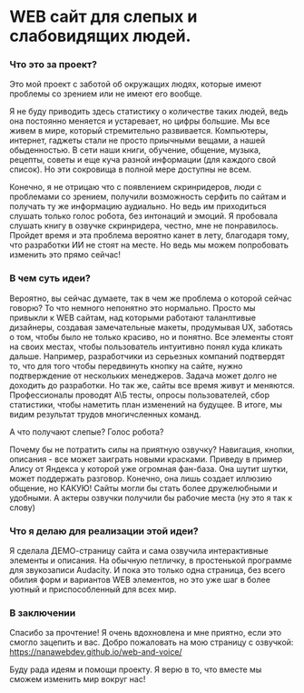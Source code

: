 # WEB сайт для слепых и слабовидящих людей.
### Что это за проект?
 Это мой проект с заботой об окружащих людях, которые имеют проблемы со зрением или не имеют его вообще. 
 
 Я не буду приводить здесь статистику о количестве таких людей, ведь она постоянно меняется и устаревает, но цифры большие.
 Мы все живем в мире, который стремительно развивается. Компьютеры, интернет, гаджеты стали не просто приычными вещами, а нашей обыденностью. В сети наши книги, обучение, общение, музыка, рецепты, советы и еще куча разной информации (для каждого свой список). Но эти сокровища в полной мере доступны не всем. 
 
 Конечно, я не отрицаю что с появлением скринридеров, люди с проблемами со зрением, получили возможность серфить по сайтам и получать ту же информацию аудиально. Но ведь им приходиться слушать только голос робота, без интонаций и эмоций. Я пробовала слушать книгу в озвучке скринридера, честно, мне не понравилось. Пройдет время и эта проблема вероятно канет в лету, благодаря тому, что разработки ИИ не стоят на месте. Но ведь мы можем попробовать изменить это прямо сейчас!
 
### В чем суть идеи?

 Вероятно, вы сейчас думаете, так в чем же проблема о которой  сейчас говорю? То что немного непонятно это нормально. Просто мы привыкли к WEB сайтам, над которыми работают таланлтивые дизайнеры, создавая замечательные макеты, продумывая UX, заботясь о том, чтобы было не только красиво, но и понятно. 
 Все элементы стоят на своих местах, чтобы пользователь интуитивно понял куда кликать дальше. Например, разработчики из серьезных компаний подтвердят то, что для того чтобы передвинуть кнопку на сайте, нужно подтверждение от нескольких менеджеров. Задача может долго не доходить до разработки. 
 Но так же, сайты все время живут и меняются. Профессионалы проводят А\Б тесты, опросы пользователей, сбор статистики, чтобы наметить план изменений на будущее. В итоге, мы видим результат трудов многичсленных команд.

А что получают слепые? Голос робота?

 Почему бы не потратить силы на приятную озвучку? Навигация, кнопки, описания - все может заиграть новыми красками. Приведу в пример Алису от Яндекса у которой уже огромная фан-база. Она шутит шутки, может поддержать разговор. Конечно, она лишь создает иллюзию общение, но КАКУЮ!
 Сайты могли бы стать более дружелюбными и удобными. А актеры озвучки получили бы рабочие места (ну это я так к слову)
 
### Что я делаю для реализации этой идеи?
 Я сделала ДЕМО-страницу сайта и сама озвучила интерактивные элементы и описания. На обычную петличку, в простенькой программе для звукозаписи Audacity.
 И пока это только одна страница, без всего обилия форм и вариантов WEB элементов, но это уже шаг в более уютный и приспособленный для всех мир.
 ### В заключении
 Спасибо за прочтение! Я очень вдохновлена и мне приятно, если это смогло зацепить и вас.
 Добро пожаловать на мою страницу с озвучкой:  https://nanawebdev.github.io/web-and-voice/
 
  Буду рада идеям и помощи проекту. Я верю в то, что вместе мы сможем изменить мир вокруг нас!
  
